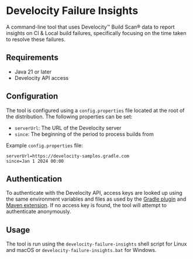 # Develocity Failure Insights

A command-line tool that uses Develocity™ Build Scan® data to report insights on CI & Local build failures, specifically focusing on the time taken to resolve these failures.

## Requirements

- Java 21 or later
- Develocity API access

## Configuration

The tool is configured using a `config.properties` file located at the root of the distribution.
The following properties can be set:

- `serverUrl`: The URL of the Develocity server
- `since`: The beginning of the period to process builds from

Example `config.properties` file:

```properties
serverUrl=https://develocity-samples.gradle.com
since=Jan 1 2024 00:00
```

## Authentication

To authenticate with the Develocity API, access keys are looked up using the same environment variables and files as used by the [Gradle plugin](https://docs.gradle.com/develocity/gradle-plugin/current/#manual_access_key_configuration) and [Maven extension](https://docs.gradle.com/develocity/maven-extension/current/#manual_access_key_configuration).
If no access key is found, the tool will attempt to authenticate anonymously.

## Usage

The tool is run using the `develocity-failure-insights` shell script for Linux and macOS or `develocity-failure-insights.bat` for Windows.
